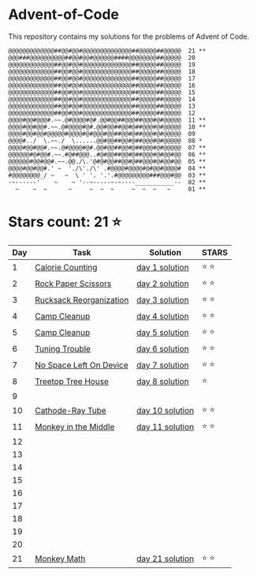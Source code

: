 # Advent-of-Code
This repository contains my solutions for the problems of Advent of Code.

```
@@@@@@@@@@@@@##@@#@@#@@@@@@@@@@@@@@##@@@@@##@@@@@  21 **
@@@###@@@@@@@@@@##@@#@@#@@@@@@####@@@@@@@@##@@@@@  20
@@@@@@@@@@@@@##@@#@@#@@@@@@@@@@@@@@##@@@@@##@@@@@  19
@@@@@@@@@@@@@##@@#@@#@@@@@@@@@@@@@@##@@@@@##@@@@@  18
@@@@@@@@@@@@@##@@#@@#@@@@@@@@@@@@@@##@@@@@##@@@@@  17
@@@@@@@@@@@@@##@@#@@#@@@@@@@@@@@@@@##@@@@@##@@@@@  16
@@@@@@@@@@@@@##@@#@@#@@@@@@@@@@@@@@##@@@@@##@@@@@  15
@@@@@@@@@@@@@##@@#@@#@@@@@@@@@@@@@@##@@@@@##@@@@@  14
@@@@@@@@@@@@@##@@#@@#@@@@@@@@@@@@@@##@@@@@##@@@@@  13
@@@@@@@@@@@@@##@@#@@#@@@@@@@@@@@@@@##@@@@@##@@@@@  12
@@@@#@@#@@@#.~~.@#@@@@#@#.@@#@@##@@@##@@@#@#@@@@@  11 **
@@@@#@@#@@#.~~.@#@@@@#@#.@@#@@##@@#@##@@@#@#@@@@@  10 **
@@@@#@@#@@#@@@@@#@@@@#@#@@@#@@##@@#@##@@@#@#@@@@@  09 
@@@@#../  \.~~./  \......@@#@@##@@#@##@@@#@#@@@@@  08 *
@@@@#@@#@@#.~~.@#@@@@#@#.@@#@@##@@#@##@@@#@#@@@@@  07 **
@@@@@@#@#@@#.~~.#@##@@@..#@#@@##@@#@##@@@#@#@@#@@  06 **
@@@@@@#@@#@@#.~~.@@./\.'@#@#@@##@@#@##@@@#@#@@#@@  05 **
@@@@#@@#@@#.' ~  './\'./\' .#@@@@#@@@@#@#@@#@@@@#  04 **
#@@@@@@@@_/ ~   ~  \ ' '. '.'.#@@@@@@@@@###@@@#@@  03 **
-~------'    ~    ~ '--~-----~-~----___________--  02 **
  ~    ~  ~      ~     ~  ~  ~     ~  ~  ~   ~     01 **

```

# Stars count: 21 :star:

Day | Task | Solution | STARS |
------------ | ------------ | ------------- | ------------- |
1 |[Calorie Counting](./day-01) |[day 1 solution](./day-01/Program.cs) | :star: :star: |
2 |[Rock Paper Scissors](./day-02) |[day 2 solution](./day-02/Program.cs) | :star: :star: |
3 |[Rucksack Reorganization](./day-03) |[day 3 solution](./day-03/Program.cs) | :star: :star: |
4 |[Camp Cleanup](./day-04) |[day 4 solution](./day-04/Program.cs) | :star: :star: |
5 |[Camp Cleanup](./day-05) |[day 5 solution](./day-05/Program.cs) | :star: :star: |
6 |[Tuning Trouble](./day-06) |[day 6 solution](./day-06/Program.cs) | :star: :star: |
7 |[No Space Left On Device](./day-07) |[day 7 solution](./day-07/Program.cs) | :star: :star: |
8 |[Treetop Tree House](./day-08) |[day 8 solution](./day-08/Program.cs) | :star: |
9 | | | |
10 |[Cathode-Ray Tube](./day-10) |[day 10 solution](./day-10/Program.cs) | :star: :star: |
11 |[Monkey in the Middle](./day-11) |[day 11 solution](./day-11/Program.cs) | :star: :star: |
12 | | | |
13 | | | |
14 | | | |
15 | | | |
16 | | | |
17 | | | |
18 | | | |
19 | | | |
20 | | | |
21 |[Monkey Math](./day-21) |[day 21 solution](./day-21/Program.cs) | :star: :star: |

